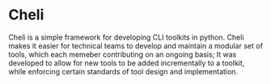 # Cheli
Cheli is a simple framework for developing CLI toolkits in python. Cheli makes it easier for technical teams to develop and maintain a modular set of tools, which each memeber contributing on an ongoing basis; It was developed to allow for new tools to be added incrementally to a toolkit, while enforcing certain standards of tool design and implementation.
